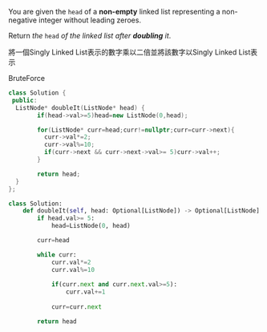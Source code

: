 You are given the `head` of a **non-empty** linked list representing a non-negative integer without leading zeroes.

Return _the_ `head` _of the linked list after **doubling** it_.

將一個Singly Linked List表示的數字乘以二倍並將該數字以Singly Linked List表示

BruteForce

```cpp
class Solution {
 public:
  ListNode* doubleIt(ListNode* head) {
        if(head->val>=5)head=new ListNode(0,head);

        for(ListNode* curr=head;curr!=nullptr;curr=curr->next){
          curr->val*=2;
          curr->val%=10;
          if(curr->next && curr->next->val>= 5)curr->val++;
        }

        return head;
  }
};
```

```python
class Solution:
    def doubleIt(self, head: Optional[ListNode]) -> Optional[ListNode]:
        if head.val>= 5:
            head=ListNode(0, head)

        curr=head

        while curr:
            curr.val*=2
            curr.val%=10
            
            if(curr.next and curr.next.val>=5):
                curr.val+=1
            
            curr=curr.next

        return head
```